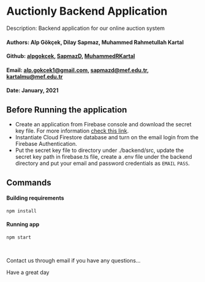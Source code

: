 # Auctionly Backend Application

Description:
Backend application for our online auction system

#### Authors: Alp Gökçek, Dilay Sapmaz, Muhammed Rahmetullah Kartal

#### Github: [alpgokcek](https://github.com/alpgokcek), [SapmazD](https://github.com/SapmazD), [MuhammedRKartal](https://github.com/MuhammedRKartal)

#### Email: [alp.gokcek1@gmail.com](mailto:alp.gokcek1@gmail.com), [sapmazd@mef.edu.tr](mailto:sapmazd@mef.edu.tr), [kartalmu@mef.edu.tr](mailto:kartalmu@mef.edu.tr)

#### Date: January, 2021

## Before Running the application

- Create an application from Firebase console and download the secret key file. For more information [check this link](https://stackoverflow.com/questions/37418372/firebase-where-is-my-account-secret-in-the-new-console).
- Instantiate Cloud Firestore database and turn on the email login from the Firebase Authentication.
- Put the secret key file to directory under ./backend/src, update the secret key path in firebase.ts file, create a .env file under the backend directory and put your email and password credentials as `EMAIL` `PASS`.

## Commands

#### Building requirements

`npm install`

#### Running app

`npm start`

<br/>

Contact us through email if you have any questions...

Have a great day
